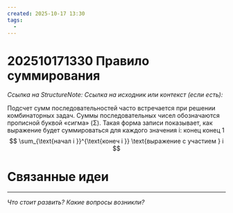 ```yaml
---
created: 2025-10-17 13:30
tags:
  - 
---
```

# 202510171330 Правило суммирования

*Ссылка на StructureNote:*
*Ссылка на исходник или контекст (если есть):*

Подсчет сумм последовательностей часто встречается при решении комбинаторных задач. Суммы последовательных чисел обозначаются прописной буквой «сигма» (Σ). Такая форма записи показывает, как выражение будет суммироваться для каждого значения i:
конец конец 1
$$
\sum_{\text{начал i }}^{\text{конеч i }} \text{выражение с участием } i 
$$

# Связанные идеи

---

*Что стоит развить? Какие вопросы возникли?*